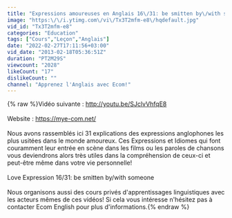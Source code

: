 ```yaml
---
title: "Expressions amoureuses en Anglais 16\/31: be smitten by\/with someone"
image: "https:\/\/i.ytimg.com\/vi\/Tx3T2mfm-e8\/hqdefault.jpg"
vid_id: "Tx3T2mfm-e8"
categories: "Education"
tags: ["Cours","Leçon","Anglais"]
date: "2022-02-27T17:11:56+03:00"
vid_date: "2013-02-18T05:36:51Z"
duration: "PT2M29S"
viewcount: "2028"
likeCount: "17"
dislikeCount: ""
channel: "Apprenez l'Anglais avec Ecom!"
---
```

{% raw %}Vidéo suivante : <a rel="nofollow" target="blank" href="http://youtu.be/SJclvVhfqE8">http://youtu.be/SJclvVhfqE8</a><br /><br />Website : <a rel="nofollow" target="blank" href="https://mye-com.net/">https://mye-com.net/</a> <br /><br />Nous avons rassemblés ici 31 explications des expressions anglophones les plus usitées dans le monde amoureux. Ces Expressions et Idiomes qui font couramment leur entrée en scène dans les films ou les paroles de chansons vous deviendrons alors très utiles dans la compréhension de ceux-ci et peut-être même dans votre vie personnelle!<br /><br />Love Expression 16/31: be smitten by/with someone <br /><br />Nous organisons aussi des cours privés d'apprentissages linguistiques avec les acteurs mêmes de ces vidéos! Si cela vous intéresse n'hésitez pas à contacter Ecom English pour plus d'informations.{% endraw %}
